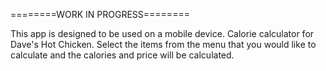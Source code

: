 ========WORK IN PROGRESS========

This app is designed to be used on a mobile device.
Calorie calculator for Dave's Hot Chicken. Select the items from the menu that you would like to calculate and the calories and price will be calculated. 
